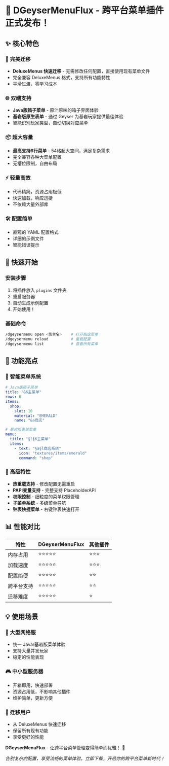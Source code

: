 # 🎉 DGeyserMenuFlux - 跨平台菜单插件正式发布！

## ✨ 核心特色

### 🔄 **完美迁移**
- **DeluxeMenus 快速迁移** - 无需修改任何配置，直接使用现有菜单文件
- 完全兼容 DeluxeMenus 格式，支持所有功能特性
- 平滑过渡，零学习成本

### 🌐 **双端支持**
- **Java版箱子菜单** - 原汁原味的箱子界面体验
- **基岩版原生表单** - 通过 Geyser 为基岩玩家提供最佳体验
- 智能识别玩家类型，自动切换对应菜单

### 📦 **超大容量**
- **最高支持6行菜单** - 54格超大空间，满足复杂需求
- 完全兼容各种大菜单配置
- 无槽位限制，自由布局

### ⚡ **轻量高效**
- 代码精简，资源占用极低
- 快速加载，响应迅捷
- 不依赖大量外部库

### 🛠️ **配置简单**
- 直观的 YAML 配置格式
- 详细的示例文件
- 智能错误提示

## 🚀 快速开始

### 安装步骤
1. 将插件放入 `plugins` 文件夹
2. 重启服务器
3. 自动生成示例配置
4. 开始使用！

### 基础命令
```bash
/dgeysermenu open <菜单名>    # 打开指定菜单
/dgeysermenu reload          # 重载配置
/dgeysermenu list            # 查看所有菜单
```

## 🎯 功能亮点

### 📱 智能菜单系统
```yaml
# Java版箱子菜单
title: "&6主菜单"
rows: 6
items:
  shop:
    slot: 10
    material: "EMERALD"
    name: "&a商店"
```

```yaml
# 基岩版表单菜单
menu:
  title: "§l§6主菜单"
  items:
    - text: "§a§l商店系统"
      icon: "textures/items/emerald"
      command: "shop"
```

### 🔧 高级特性
- **热重载支持** - 修改配置无需重启
- **PAPI变量支持** - 完整支持 PlaceholderAPI
- **权限控制** - 细粒度的菜单权限管理
- **子菜单系统** - 多级菜单导航
- **钟表快捷菜单** - 右键钟表快速打开

## 📊 性能对比

| 特性 | DGeyserMenuFlux | 其他插件 |
|------|-----------------|----------|
| 内存占用 | ⭐⭐⭐⭐⭐ | ⭐⭐⭐ |
| 加载速度 | ⭐⭐⭐⭐⭐ | ⭐⭐⭐ |
| 配置简便 | ⭐⭐⭐⭐⭐ | ⭐⭐ |
| 跨平台支持 | ⭐⭐⭐⭐⭐ | ⭐⭐ |
| 迁移难度 | ⭐⭐⭐⭐⭐ | ⭐ |

## 💡 使用场景

### 🏰 大型网络服
- 统一 Java/基岩版菜单体验
- 支持大量并发玩家
- 稳定的性能表现

### 🎮 中小型服务器
- 开箱即用，快速部署
- 资源占用低，不影响其他插件
- 维护简单，更新方便

### 🔄 迁移用户
- 从 DeluxeMenus 快速迁移
- 保留所有现有功能
- 享受更好的性能

**DGeyserMenuFlux** - 让跨平台菜单管理变得简单而优雅！ 🚀

*告别复杂的配置，享受流畅的菜单体验。立即下载，开启你的跨平台菜单新时代！*